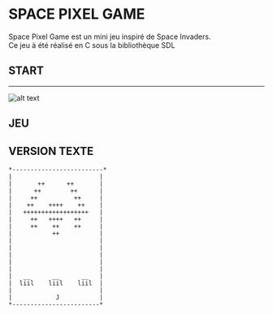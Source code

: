 # SPACE PIXEL GAME
Space Pixel Game est un mini jeu inspiré de Space Invaders.  
Ce jeu à été réalisé en C sous la bibliothèque SDL

## START
-----------------

![alt text](https://github.com/RomainMagana/Space_invaders/blob/main/Space_invaders_Jalon5/BMP/Debut.bmp?raw=true)

## JEU


## VERSION TEXTE
```
*-------------------------*
|                        |
|       ++      ++       |
|      ++        ++      |
|     ++          ++     |
|    ++    ++++    ++    |
|   ++++++++++++++++++   |
|     ++   ++++   ++     |
|     ++    ++    ++     |
|           ++           |
|                        |
|                        |
|                        |
|                        |
|                        |
|   __      __      __   |
|  liil    liil    liil  |
|                        |
|            J           |
*------------------------*
```
